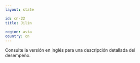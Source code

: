 ```yaml
---
layout: state

id: cn-22
title: Jilin

region: asia
country: cn
---
```


Consulte la versión en inglés para una descripción detallada del desempeño.